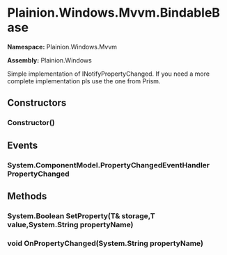 
# Plainion.Windows.Mvvm.BindableBase

**Namespace:** Plainion.Windows.Mvvm

**Assembly:** Plainion.Windows

Simple implementation of INotifyPropertyChanged. If you need a more complete implementation pls use the one from Prism.


## Constructors

### Constructor()


## Events

### System.ComponentModel.PropertyChangedEventHandler PropertyChanged


## Methods

### System.Boolean SetProperty(T& storage,T value,System.String propertyName)

### void OnPropertyChanged(System.String propertyName)
